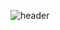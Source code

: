 ![header](https://capsule-render.vercel.app/api?type=soft&color=0:ff7f50,100:9370db&height=300&section=header&text=harandal%24601&fontSize=90)
